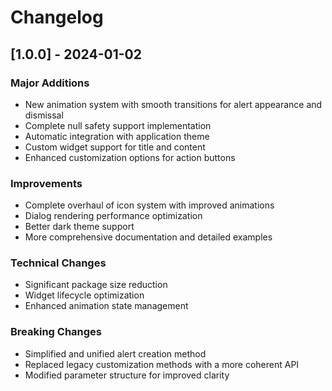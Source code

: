 # Changelog

## [1.0.0] - 2024-01-02

### Major Additions
- New animation system with smooth transitions for alert appearance and dismissal
- Complete null safety support implementation
- Automatic integration with application theme
- Custom widget support for title and content
- Enhanced customization options for action buttons

### Improvements
- Complete overhaul of icon system with improved animations
- Dialog rendering performance optimization
- Better dark theme support
- More comprehensive documentation and detailed examples

### Technical Changes
- Significant package size reduction
- Widget lifecycle optimization
- Enhanced animation state management

### Breaking Changes
- Simplified and unified alert creation method
- Replaced legacy customization methods with a more coherent API
- Modified parameter structure for improved clarity
